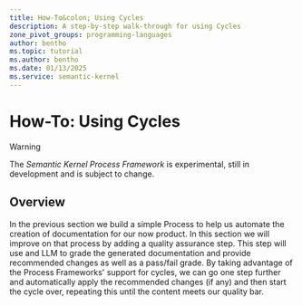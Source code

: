 ```yaml
---
title: How-To&colon; Using Cycles
description: A step-by-step walk-through for using Cycles
zone_pivot_groups: programming-languages
author: bentho
ms.topic: tutorial
ms.author: bentho
ms.date: 01/13/2025
ms.service: semantic-kernel
---
```

# How-To: Using Cycles

> [!WARNING]
> The _Semantic Kernel Process Framework_ is experimental, still in development and is subject to change.

## Overview

In the previous section we build a simple Process to help us automate the creation of documentation for our now product. In this section we will improve on that process by adding a quality assurance step. This step will use and LLM to grade the generated documentation and provide recommended changes as well as a pass/fail grade. By taking advantage of the Process Frameworks' support for cycles, we can go one step further and automatically apply the recommended changes (if any) and then start the cycle over, repeating this until the content meets our quality bar. 